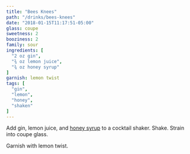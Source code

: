 ```yaml
---
title: "Bees Knees"
path: "/drinks/bees-knees"
date: "2018-01-15T11:17:51-05:00"
glass: coupe
sweetness: 2
booziness: 2
family: sour
ingredients: [
  "2 oz gin",
  "¾ oz lemon juice",
  "¾ oz honey syrup"
]
garnish: lemon twist
tags: [
  "gin",
  "lemon",
  "honey",
  "shaken"
]
---
```

Add gin, lemon juice, and [honey syrup](/ingredients/simple-syrups/#honey-syrup) to a cocktail shaker. Shake. Strain into coupe glass.

Garnish with lemon twist.
